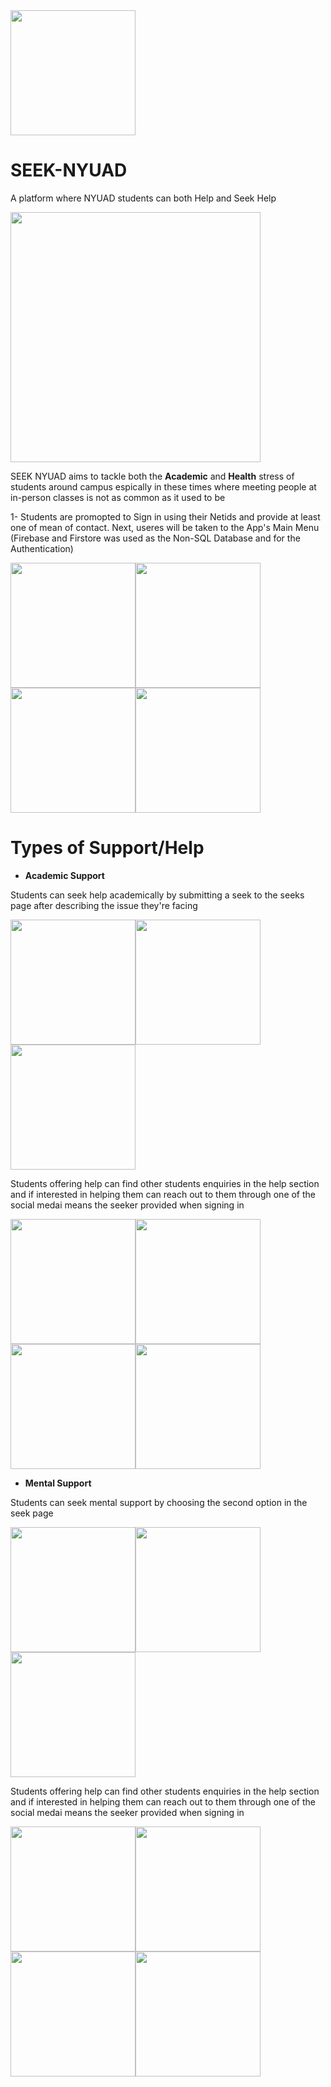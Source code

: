 
<img src="https://firebasestorage.googleapis.com/v0/b/seek-nyuad.appspot.com/o/icon.png?alt=media&token=9d0f0a2e-aee3-482d-b3dc-99d000d3a8ed" width="200" />

# SEEK-NYUAD
A platform where NYUAD students can both Help and Seek Help

<img src="https://firebasestorage.googleapis.com/v0/b/seek-nyuad.appspot.com/o/IMG_4641_iphone12black_portrait%20copy.png?alt=media&token=dea78be5-c18d-4dbe-8055-653f464bcb55" width="400" />

SEEK NYUAD aims to tackle both the **Academic** and **Health** stress of students around campus espically in these times where meeting people at in-person classes is not as common as it used to be

1- Students are promopted to Sign in using their Netids and provide at least one of mean of contact. Next, useres will be taken to the App's Main Menu (Firebase and Firstore was used as the Non-SQL Database and for the Authentication)

<img src="https://firebasestorage.googleapis.com/v0/b/seek-nyuad.appspot.com/o/IMG_4642_iphone12black_portrait.png?alt=media&token=53c450cb-3c07-4b36-9c55-34c22bdb113a" width="200" /><img src="https://firebasestorage.googleapis.com/v0/b/seek-nyuad.appspot.com/o/IMG_4650_iphone12black_portrait.png?alt=media&token=e58293b3-9a2e-4602-b40d-32049db1901b" width="200" /><img src="https://firebasestorage.googleapis.com/v0/b/seek-nyuad.appspot.com/o/IMG_4646_iphone12black_portrait.png?alt=media&token=cc321d31-dcc1-40c3-98e2-317a365262ba" width="200" /><img src="https://firebasestorage.googleapis.com/v0/b/seek-nyuad.appspot.com/o/IMG_4641_iphone12black_portrait.png?alt=media&token=730c754b-c80e-407d-9928-ae1ab755b766" width="200" />

# Types of Support/Help

- **Academic Support**

Students can seek help academically by submitting a seek to the seeks page after describing the issue they're facing

<img src="https://firebasestorage.googleapis.com/v0/b/seek-nyuad.appspot.com/o/IMG_4644%202_iphone12black_portrait.png?alt=media&token=5c692f39-9cb3-41b3-82ad-c718c7b28b3e" width="200" /><img src="https://firebasestorage.googleapis.com/v0/b/seek-nyuad.appspot.com/o/IMG_4645%202_iphone12black_portrait.png?alt=media&token=60317192-d6ab-46ff-89b1-3009eb1af694" width="200" /><img src="https://firebasestorage.googleapis.com/v0/b/seek-nyuad.appspot.com/o/IMG_4647_iphone12black_portrait.png?alt=media&token=9b0643d7-f18f-441f-b2d5-5cf9004fed59" width="200" />

Students offering help can find other students enquiries in the help section and if interested in helping them can reach out to them through one of the social medai means the seeker provided when signing in

<img src="https://firebasestorage.googleapis.com/v0/b/seek-nyuad.appspot.com/o/IMG_4646_iphone12black_portrait.png?alt=media&token=cc321d31-dcc1-40c3-98e2-317a365262ba" width="200" /><img src="https://firebasestorage.googleapis.com/v0/b/seek-nyuad.appspot.com/o/IMG_4651_iphone12black_portrait.png?alt=media&token=c111422e-35d1-4ebd-94f3-64562a32ea5e" width="200" /><img src="https://firebasestorage.googleapis.com/v0/b/seek-nyuad.appspot.com/o/IMG_4653_iphone12black_portrait.png?alt=media&token=70fba207-b8ee-476e-8a10-17f69d1e7e00" width="200" /><img src="https://firebasestorage.googleapis.com/v0/b/seek-nyuad.appspot.com/o/IMG_4654_iphone12black_portrait.png?alt=media&token=fe0f9aa7-7be9-4cd8-8b2a-5293bfad234a" width="200" />

- **Mental Support**

Students can seek mental support by choosing the second option in the seek page

<img src="https://firebasestorage.googleapis.com/v0/b/seek-nyuad.appspot.com/o/IMG_4644%202_iphone12black_portrait.png?alt=media&token=5c692f39-9cb3-41b3-82ad-c718c7b28b3e" width="200" /><img src="https://firebasestorage.googleapis.com/v0/b/seek-nyuad.appspot.com/o/IMG_4645%202_iphone12black_portrait.png?alt=media&token=60317192-d6ab-46ff-89b1-3009eb1af694" width="200" /><img src="https://firebasestorage.googleapis.com/v0/b/seek-nyuad.appspot.com/o/IMG_4647_iphone12black_portrait.png?alt=media&token=9b0643d7-f18f-441f-b2d5-5cf9004fed59" width="200" />

Students offering help can find other students enquiries in the help section and if interested in helping them can reach out to them through one of the social medai means the seeker provided when signing in

<img src="https://firebasestorage.googleapis.com/v0/b/seek-nyuad.appspot.com/o/IMG_4646_iphone12black_portrait.png?alt=media&token=cc321d31-dcc1-40c3-98e2-317a365262ba" width="200" /><img src="https://firebasestorage.googleapis.com/v0/b/seek-nyuad.appspot.com/o/IMG_4651_iphone12black_portrait.png?alt=media&token=c111422e-35d1-4ebd-94f3-64562a32ea5e" width="200" /><img src="https://firebasestorage.googleapis.com/v0/b/seek-nyuad.appspot.com/o/IMG_4653_iphone12black_portrait.png?alt=media&token=70fba207-b8ee-476e-8a10-17f69d1e7e00" width="200" /><img src="https://firebasestorage.googleapis.com/v0/b/seek-nyuad.appspot.com/o/IMG_4654_iphone12black_portrait.png?alt=media&token=fe0f9aa7-7be9-4cd8-8b2a-5293bfad234a" width="200" />
